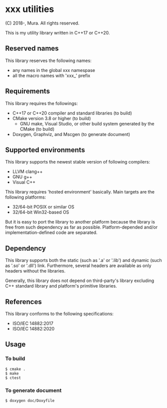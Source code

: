 # xxx utilities

(C) 2018-, Mura. All rights reserved.

This is my utility library written in C++17 or C++20.

## Reserved names

This library reserves the following names:
 - any names in the global xxx namespase
 - all the macro names with 'xxx_' prefix

## Requirements

This library requires the followings:
 - C++17 or C++20 compiler and standard libraries (to build)
 - CMake version 3.8 or higher (to build)
    - GNU make, Visual Studio, or other build system generated by the CMake (to build)
 - Doxygen, Graphviz, and Mscgen (to generate document)

## Supported environments

This library supports the newest stable version of following compilers:
 - LLVM clang++
 - GNU g++
 - Visual C++

This library requires 'hosted environment' basically.
Main targets are the following platforms:
 - 32/64-bit POSIX or similar OS
 - 32/64-bit Win32-based OS

But it is easy to port the library to another platform
because the library is free from such dependency as far as possible.
Platform-depended and/or implementation-defined code are separated.

## Dependency

This library supports both the static (such as '.a' or '.lib') and
dynamic (such as '.so' or '.dll') link.
Furthermore, several headers are available as only headers without the libraries.

Generally, this library does not depend on third-party's library
excluding C++ standard library and platform's primitive libraries.

## References

This library conforms to the following specifications:
 - ISO/IEC 14882:2017
 - ISO/IEC 14882:2020

## Usage

### To build

	$ cmake .
	$ make
    $ ctest

### To generate document

	$ doxygen doc/Doxyfile

